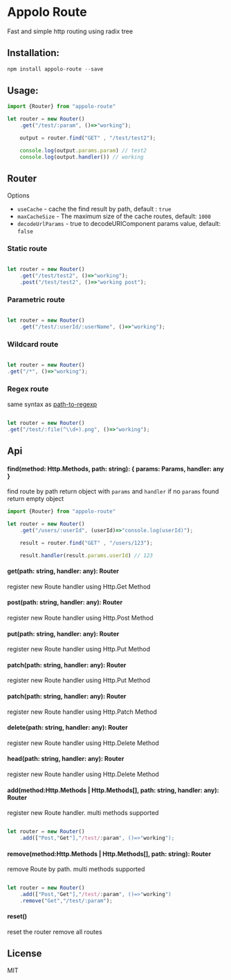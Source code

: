 # Appolo Route
Fast and simple http routing using radix tree

## Installation:

```javascript
npm install appolo-route --save
```

## Usage:

```javascript
import {Router} from "appolo-route"

let router = new Router()
    .get("/test/:param", ()=>"working");

    output = router.find("GET" , "/test/test2");

    console.log(output.params.param) // test2
    console.log(output.handler()) // working

```

## Router
Options
- `useCache` - cache the find result by path, default : `true`
- `maxCacheSize` -  The maximum size of the cache routes, default: `1000`
- `decodeUrlParams` - true to decodeURIComponent params value, default: `false`

### Static route
```javascript

let router = new Router()
    .get("/test/test2", ()=>"working");
    .post("/test/test2", ()=>"working post");

```
### Parametric route
```javascript

let router = new Router()
    .get("/test/:userId/:userName", ()=>"working");
```
### Wildcard route
```javascript

let router = new Router()
.get("/*", ()=>"working");
```

### Regex route
same syntax as [path-to-regexp](https://github.com/pillarjs/path-to-regexp)
```javascript

let router = new Router()
.get("/test/:file(^\\d+).png", ()=>"working");
```
## Api

#### find(method: Http.Methods, path: string): { params: Params, handler: any }
find route by path return object with `params` and `handler`
if no `params` found return empty object

```javascript
import {Router} from "appolo-route"

let router = new Router()
    .get("/users/:userId", (userId)=>"console.log(userId)");

    result = router.find("GET" , "/users/123");

    result.handler(result.params.userId) // 123

```

#### get(path: string, handler: any): Router
register new Route handler using Http.Get Method

#### post(path: string, handler: any): Router
register new Route handler using Http.Post Method
#### put(path: string, handler: any): Router
register new Route handler using Http.Put Method
#### patch(path: string, handler: any): Router
register new Route handler using Http.Put Method
#### patch(path: string, handler: any): Router
register new Route handler using Http.Patch Method
#### delete(path: string, handler: any): Router
register new Route handler using Http.Delete Method
#### head(path: string, handler: any): Router
register new Route handler using Http.Delete Method


#### add(method:Http.Methods | Http.Methods[], path: string, handler: any): Router
register new Route handler.
multi methods supported
```javascript

let router = new Router()
    .add(["Post,"Get"],"/test/:param", ()=>"working");
```

#### remove(method:Http.Methods | Http.Methods[], path: string): Router
remove Route by path.
multi methods supported
```javascript

let router = new Router()
    .add(["Post,"Get"],"/test/:param", ()=>"working")
    .remove("Get","/test/:param");
```

#### reset()
reset the router remove all routes
## License
MIT
